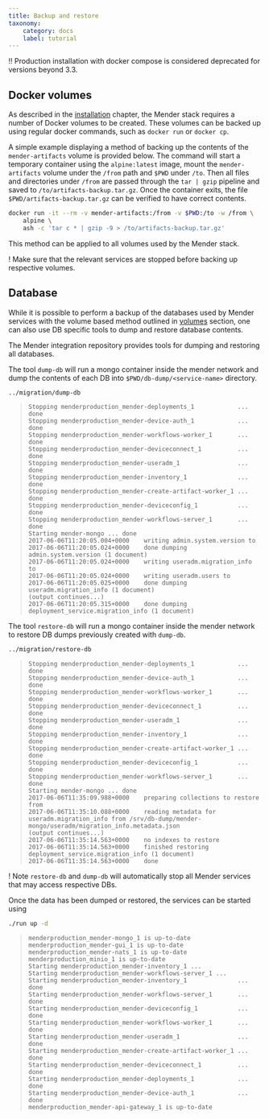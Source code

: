 ```yaml
---
title: Backup and restore
taxonomy:
    category: docs
    label: tutorial
---
```


!! Production installation with docker compose is considered deprecated for versions beyond 3.3.


## Docker volumes

As described in the [installation](../docs.md) chapter, the Mender stack requires
a number of Docker volumes to be created. These volumes can be backed up using
regular docker commands, such as `docker run` or `docker cp`.

A simple example displaying a method of backing up the contents of the
`mender-artifacts` volume is provided below. The command will start a temporary
container using the `alpine:latest` image, mount the `mender-artifacts` volume under
the `/from` path and `$PWD` under `/to`. Then all files and directories under
`/from` are passed through the `tar | gzip` pipeline and saved to
`/to/artifacts-backup.tar.gz`. Once the container exits, the file
`$PWD/artifacts-backup.tar.gz` can be verified to have correct contents.


```bash
docker run -it --rm -v mender-artifacts:/from -v $PWD:/to -w /from \
    alpine \
    ash -c 'tar c * | gzip -9 > /to/artifacts-backup.tar.gz'
```
This method can be applied to all volumes used by the Mender stack.

! Make sure that the relevant services are stopped before backing up respective volumes.

## Database

While it is possible to perform a backup of the databases used by Mender services
with the volume based method outlined in [volumes](#docker-volumes) section, one can also
use DB specific tools to dump and restore database contents.

The Mender integration repository provides tools for dumping and restoring all
databases.

The tool `dump-db` will run a mongo container inside the mender network and dump
the contents of each DB into `$PWD/db-dump/<service-name>` directory.

```bash
../migration/dump-db
```
> ```
> Stopping menderproduction_mender-deployments_1            ... done
> Stopping menderproduction_mender-device-auth_1            ... done
> Stopping menderproduction_mender-workflows-worker_1       ... done
> Stopping menderproduction_mender-deviceconnect_1          ... done
> Stopping menderproduction_mender-useradm_1                ... done
> Stopping menderproduction_mender-inventory_1              ... done
> Stopping menderproduction_mender-create-artifact-worker_1 ... done
> Stopping menderproduction_mender-deviceconfig_1           ... done
> Stopping menderproduction_mender-workflows-server_1       ... done
> Starting mender-mongo ... done
> 2017-06-06T11:20:05.004+0000    writing admin.system.version to
> 2017-06-06T11:20:05.024+0000    done dumping admin.system.version (1 document)
> 2017-06-06T11:20:05.024+0000    writing useradm.migration_info to
> 2017-06-06T11:20:05.024+0000    writing useradm.users to
> 2017-06-06T11:20:05.025+0000    done dumping useradm.migration_info (1 document)
> (output continues...)
> 2017-06-06T11:20:05.315+0000    done dumping deployment_service.migration_info (1 document)
> ```

The tool `restore-db` will run a mongo container inside the mender network to restore
DB dumps previously created with `dump-db`.

```bash
../migration/restore-db
```
> ```
> Stopping menderproduction_mender-deployments_1            ... done
> Stopping menderproduction_mender-device-auth_1            ... done
> Stopping menderproduction_mender-workflows-worker_1       ... done
> Stopping menderproduction_mender-deviceconnect_1          ... done
> Stopping menderproduction_mender-useradm_1                ... done
> Stopping menderproduction_mender-inventory_1              ... done
> Stopping menderproduction_mender-create-artifact-worker_1 ... done
> Stopping menderproduction_mender-deviceconfig_1           ... done
> Stopping menderproduction_mender-workflows-server_1       ... done
> Starting mender-mongo ... done
> 2017-06-06T11:35:09.988+0000    preparing collections to restore from
> 2017-06-06T11:35:10.088+0000    reading metadata for useradm.migration_info from /srv/db-dump/mender-mongo/useradm/migration_info.metadata.json
> (output continues...)
> 2017-06-06T11:35:14.563+0000    no indexes to restore
> 2017-06-06T11:35:14.563+0000    finished restoring deployment_service.migration_info (1 document)
> 2017-06-06T11:35:14.563+0000    done
> ```

! Note `restore-db` and `dump-db` will automatically stop all Mender services that may access respective DBs.

Once the data has been dumped or restored, the services can be started using

```bash
./run up -d
```
> ```
> menderproduction_mender-mongo_1 is up-to-date
> menderproduction_mender-gui_1 is up-to-date
> menderproduction_mender-nats_1 is up-to-date
> menderproduction_minio_1 is up-to-date
> Starting menderproduction_mender-inventory_1 ... 
> Starting menderproduction_mender-workflows-server_1 ... 
> Starting menderproduction_mender-inventory_1              ... done
> Starting menderproduction_mender-workflows-server_1       ... done
> Starting menderproduction_mender-deviceconfig_1           ... done
> Starting menderproduction_mender-workflows-worker_1       ... done
> Starting menderproduction_mender-useradm_1                ... done
> Starting menderproduction_mender-create-artifact-worker_1 ... done
> Starting menderproduction_mender-deviceconnect_1          ... done
> Starting menderproduction_mender-deployments_1            ... done
> Starting menderproduction_mender-device-auth_1            ... done
> menderproduction_mender-api-gateway_1 is up-to-date
> ```

